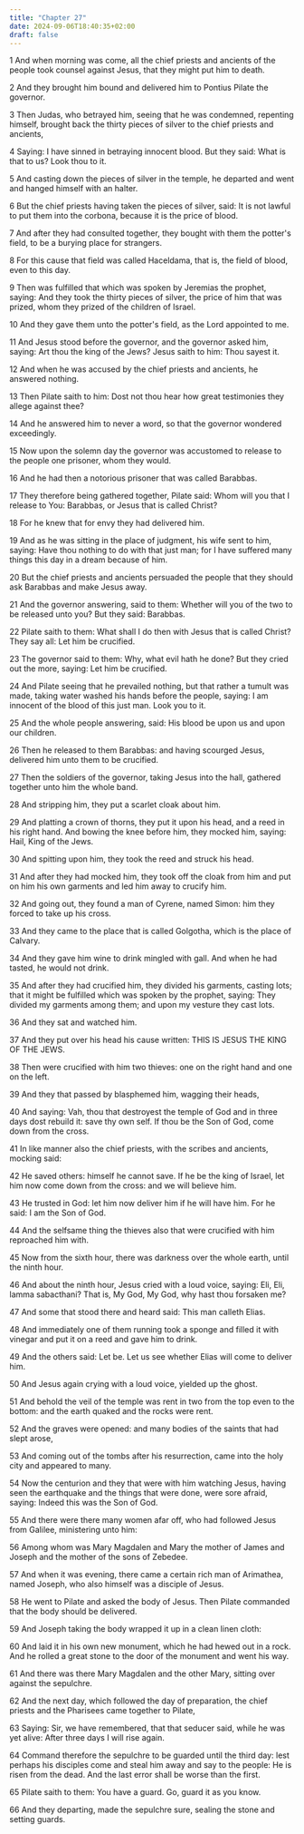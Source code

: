 ```yaml
---
title: "Chapter 27"
date: 2024-09-06T18:40:35+02:00
draft: false
---
```




1 And when morning was come, all the chief priests and ancients of the people took counsel against Jesus, that they might put him to death.

2 And they brought him bound and delivered him to Pontius Pilate the governor.

3 Then Judas, who betrayed him, seeing that he was condemned, repenting himself, brought back the thirty pieces of silver to the chief priests and ancients,

4 Saying: I have sinned in betraying innocent blood. But they said: What is that to us? Look thou to it.

5 And casting down the pieces of silver in the temple, he departed and went and hanged himself with an halter.

6 But the chief priests having taken the pieces of silver, said: It is not lawful to put them into the corbona, because it is the price of blood.

7 And after they had consulted together, they bought with them the potter's field, to be a burying place for strangers.

8 For this cause that field was called Haceldama, that is, the field of blood, even to this day.

9 Then was fulfilled that which was spoken by Jeremias the prophet, saying: And they took the thirty pieces of silver, the price of him that was prized, whom they prized of the children of Israel.

10 And they gave them unto the potter's field, as the Lord appointed to me.

11 And Jesus stood before the governor, and the governor asked him, saying: Art thou the king of the Jews? Jesus saith to him: Thou sayest it.

12 And when he was accused by the chief priests and ancients, he answered nothing.

13 Then Pilate saith to him: Dost not thou hear how great testimonies they allege against thee?

14 And he answered him to never a word, so that the governor wondered exceedingly.

15 Now upon the solemn day the governor was accustomed to release to the people one prisoner, whom they would.

16 And he had then a notorious prisoner that was called Barabbas.

17 They therefore being gathered together, Pilate said: Whom will you that I release to You: Barabbas, or Jesus that is called Christ?

18 For he knew that for envy they had delivered him.

19 And as he was sitting in the place of judgment, his wife sent to him, saying: Have thou nothing to do with that just man; for I have suffered many things this day in a dream because of him.

20 But the chief priests and ancients persuaded the people that they should ask Barabbas and make Jesus away.

21 And the governor answering, said to them: Whether will you of the two to be released unto you? But they said: Barabbas.

22 Pilate saith to them: What shall I do then with Jesus that is called Christ? They say all: Let him be crucified.

23 The governor said to them: Why, what evil hath he done? But they cried out the more, saying: Let him be crucified.

24 And Pilate seeing that he prevailed nothing, but that rather a tumult was made, taking water washed his hands before the people, saying: I am innocent of the blood of this just man. Look you to it.

25 And the whole people answering, said: His blood be upon us and upon our children.

26 Then he released to them Barabbas: and having scourged Jesus, delivered him unto them to be crucified.

27 Then the soldiers of the governor, taking Jesus into the hall, gathered together unto him the whole band.

28 And stripping him, they put a scarlet cloak about him.

29 And platting a crown of thorns, they put it upon his head, and a reed in his right hand. And bowing the knee before him, they mocked him, saying: Hail, King of the Jews.

30 And spitting upon him, they took the reed and struck his head.

31 And after they had mocked him, they took off the cloak from him and put on him his own garments and led him away to crucify him.

32 And going out, they found a man of Cyrene, named Simon: him they forced to take up his cross.

33 And they came to the place that is called Golgotha, which is the place of Calvary.

34 And they gave him wine to drink mingled with gall. And when he had tasted, he would not drink.

35 And after they had crucified him, they divided his garments, casting lots; that it might be fulfilled which was spoken by the prophet, saying: They divided my garments among them; and upon my vesture they cast lots.

36 And they sat and watched him.

37 And they put over his head his cause written: THIS IS JESUS THE KING OF THE JEWS.

38 Then were crucified with him two thieves: one on the right hand and one on the left.

39 And they that passed by blasphemed him, wagging their heads,

40 And saying: Vah, thou that destroyest the temple of God and in three days dost rebuild it: save thy own self. If thou be the Son of God, come down from the cross.

41 In like manner also the chief priests, with the scribes and ancients, mocking said:

42 He saved others: himself he cannot save. If he be the king of Israel, let him now come down from the cross: and we will believe him.

43 He trusted in God: let him now deliver him if he will have him. For he said: I am the Son of God.

44 And the selfsame thing the thieves also that were crucified with him reproached him with.

45 Now from the sixth hour, there was darkness over the whole earth, until the ninth hour.

46 And about the ninth hour, Jesus cried with a loud voice, saying: Eli, Eli, lamma sabacthani? That is, My God, My God, why hast thou forsaken me?

47 And some that stood there and heard said: This man calleth Elias.

48 And immediately one of them running took a sponge and filled it with vinegar and put it on a reed and gave him to drink.

49 And the others said: Let be. Let us see whether Elias will come to deliver him.

50 And Jesus again crying with a loud voice, yielded up the ghost.

51 And behold the veil of the temple was rent in two from the top even to the bottom: and the earth quaked and the rocks were rent.

52 And the graves were opened: and many bodies of the saints that had slept arose,

53 And coming out of the tombs after his resurrection, came into the holy city and appeared to many.

54 Now the centurion and they that were with him watching Jesus, having seen the earthquake and the things that were done, were sore afraid, saying: Indeed this was the Son of God.

55 And there were there many women afar off, who had followed Jesus from Galilee, ministering unto him:

56 Among whom was Mary Magdalen and Mary the mother of James and Joseph and the mother of the sons of Zebedee.

57 And when it was evening, there came a certain rich man of Arimathea, named Joseph, who also himself was a disciple of Jesus.

58 He went to Pilate and asked the body of Jesus. Then Pilate commanded that the body should be delivered.

59 And Joseph taking the body wrapped it up in a clean linen cloth:

60 And laid it in his own new monument, which he had hewed out in a rock. And he rolled a great stone to the door of the monument and went his way.

61 And there was there Mary Magdalen and the other Mary, sitting over against the sepulchre.

62 And the next day, which followed the day of preparation, the chief priests and the Pharisees came together to Pilate,

63 Saying: Sir, we have remembered, that that seducer said, while he was yet alive: After three days I will rise again.

64 Command therefore the sepulchre to be guarded until the third day: lest perhaps his disciples come and steal him away and say to the people: He is risen from the dead. And the last error shall be worse than the first.

65 Pilate saith to them: You have a guard. Go, guard it as you know.

66 And they departing, made the sepulchre sure, sealing the stone and setting guards.

